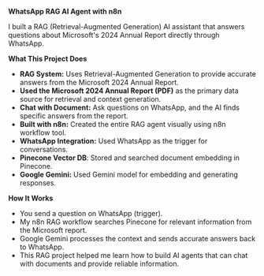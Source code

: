 ﻿**WhatsApp RAG AI Agent with n8n** 

I built a RAG (Retrieval-Augmented Generation) AI assistant that answers questions about Microsoft's 2024 Annual Report directly through WhatsApp.

**What This Project Does**

- **RAG System:** Uses Retrieval-Augmented Generation to provide accurate answers from the Microsoft 2024 Annual Report.
- **Used the Microsoft 2024 Annual Report (PDF)** as the primary data source for retrieval and context generation.
- **Chat with Document:** Ask questions on WhatsApp, and the AI finds specific answers from the report.
- **Built with n8n:** Created the entire RAG agent visually using n8n workflow tool.
- **WhatsApp Integration:** Used WhatsApp as the trigger for conversations.
- **Pinecone Vector DB**: Stored and searched document embedding in Pinecone.
- **Google Gemini:** Used Gemini model for embedding and generating responses.

**How It Works**

- You send a question on WhatsApp (trigger).
- My n8n RAG workflow searches Pinecone for relevant information from the Microsoft report.
- Google Gemini processes the context and sends accurate answers back to WhatsApp.
- This RAG project helped me learn how to build AI agents that can chat with documents and provide reliable information.
